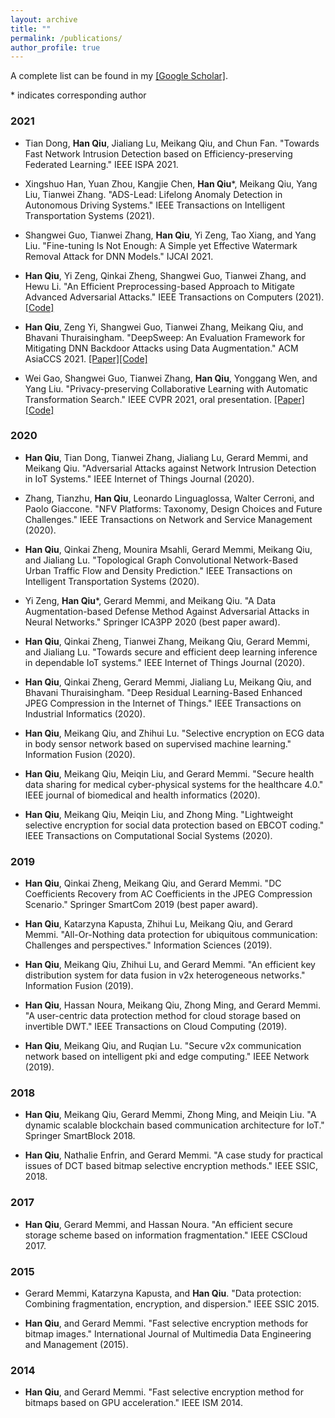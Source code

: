 ```yaml
---
layout: archive
title: ""
permalink: /publications/
author_profile: true
---
```


A complete list can be found in my [[Google Scholar]](https://scholar.google.fr/citations?hl=en&user=6JWNv6gAAAAJ).

\* indicates corresponding author 

### 2021
* Tian Dong, **Han Qiu**,  Jialiang Lu, Meikang Qiu, and Chun Fan. "Towards Fast Network Intrusion Detection based on Efficiency-preserving Federated Learning." IEEE ISPA 2021. 

* Xingshuo Han, Yuan Zhou, Kangjie Chen, **Han Qiu**\*, Meikang Qiu, Yang Liu, Tianwei Zhang. "ADS-Lead: Lifelong Anomaly Detection in Autonomous Driving Systems." IEEE Transactions on Intelligent Transportation Systems (2021).

* Shangwei Guo, Tianwei Zhang, **Han Qiu**, Yi Zeng, Tao Xiang, and Yang Liu. "Fine-tuning Is Not Enough: A Simple yet Effective Watermark Removal Attack for DNN Models." IJCAI 2021. 

* **Han Qiu**, Yi Zeng, Qinkai Zheng, Shangwei Guo, Tianwei Zhang, and Hewu Li. "An Efficient Preprocessing-based Approach to Mitigate Advanced Adversarial Attacks." IEEE Transactions on Computers (2021). [[Code]](https://github.com/YiZeng623/Advanced-Gradient-Obfuscating)

* **Han Qiu**, Zeng Yi, Shangwei Guo, Tianwei Zhang, Meikang Qiu, and Bhavani Thuraisingham. "DeepSweep: An Evaluation Framework for Mitigating DNN Backdoor Attacks using Data Augmentation." ACM AsiaCCS 2021. [[Paper]](https://arxiv.org/pdf/2012.07006)[[Code]](https://github.com/YiZeng623/DeepSweep)

* Wei Gao, Shangwei Guo, Tianwei Zhang, **Han Qiu**, Yonggang Wen, and Yang Liu. "Privacy-preserving Collaborative Learning with Automatic Transformation Search." IEEE CVPR 2021, oral presentation. [[Paper]](https://arxiv.org/pdf/2011.12505)[[Code]](https://github.com/)

### 2020

* **Han Qiu**, Tian Dong, Tianwei Zhang, Jialiang Lu, Gerard Memmi, and Meikang Qiu. "Adversarial Attacks against Network Intrusion Detection in IoT Systems." IEEE Internet of Things Journal (2020). 

* Zhang, Tianzhu, **Han Qiu**, Leonardo Linguaglossa, Walter Cerroni, and Paolo Giaccone. "NFV Platforms: Taxonomy, Design Choices and Future Challenges." IEEE Transactions on Network and Service Management (2020).

* **Han Qiu**, Qinkai Zheng, Mounira Msahli, Gerard Memmi, Meikang Qiu, and Jialiang Lu. "Topological Graph Convolutional Network-Based Urban Traffic Flow and Density Prediction." IEEE Transactions on Intelligent Transportation Systems (2020). 

* Yi Zeng, **Han Qiu**\*, Gerard Memmi, and Meikang Qiu. "A Data Augmentation-based Defense Method Against Adversarial Attacks in Neural Networks." Springer ICA3PP 2020 (best paper award).

* **Han Qiu**, Qinkai Zheng, Tianwei Zhang, Meikang Qiu, Gerard Memmi, and Jialiang Lu. "Towards secure and efficient deep learning inference in dependable IoT systems." IEEE Internet of Things Journal (2020). 

* **Han Qiu**, Qinkai Zheng, Gerard Memmi, Jialiang Lu, Meikang Qiu, and Bhavani Thuraisingham. "Deep Residual Learning-Based Enhanced JPEG Compression in the Internet of Things." IEEE Transactions on Industrial Informatics (2020). 

* **Han Qiu**, Meikang Qiu, and Zhihui Lu. "Selective encryption on ECG data in body sensor network based on supervised machine learning." Information Fusion (2020).

* **Han Qiu**, Meikang Qiu, Meiqin Liu, and Gerard Memmi. "Secure health data sharing for medical cyber-physical systems for the healthcare 4.0." IEEE journal of biomedical and health informatics (2020).

* **Han Qiu**, Meikang Qiu, Meiqin Liu, and Zhong Ming. "Lightweight selective encryption for social data protection based on EBCOT coding." IEEE Transactions on Computational Social Systems (2020).

### 2019

* **Han Qiu**, Qinkai Zheng, Meikang Qiu, and Gerard Memmi. "DC Coefficients Recovery from AC Coefficients in the JPEG Compression Scenario." Springer SmartCom 2019 (best paper award).

* **Han Qiu**, Katarzyna Kapusta, Zhihui Lu, Meikang Qiu, and Gerard Memmi. "All-Or-Nothing data protection for ubiquitous communication: Challenges and perspectives." Information Sciences (2019).

* **Han Qiu**, Meikang Qiu, Zhihui Lu, and Gerard Memmi. "An efficient key distribution system for data fusion in v2x heterogeneous networks." Information Fusion (2019).

* **Han Qiu**, Hassan Noura, Meikang Qiu, Zhong Ming, and Gerard Memmi. "A user-centric data protection method for cloud storage based on invertible DWT." IEEE Transactions on Cloud Computing (2019).

* **Han Qiu**, Meikang Qiu, and Ruqian Lu. "Secure v2x communication network based on intelligent pki and edge computing." IEEE Network (2019).

### 2018

* **Han Qiu**, Meikang Qiu, Gerard Memmi, Zhong Ming, and Meiqin Liu. "A dynamic scalable blockchain based communication architecture for IoT." Springer SmartBlock 2018.

* **Han Qiu**, Nathalie Enfrin, and Gerard Memmi. "A case study for practical issues of DCT based bitmap selective encryption methods." IEEE SSIC, 2018.

### 2017

* **Han Qiu**, Gerard Memmi, and Hassan Noura. "An efficient secure storage scheme based on information fragmentation." IEEE CSCloud 2017.

### 2015

* Gerard Memmi, Katarzyna Kapusta, and **Han Qiu**. "Data protection: Combining fragmentation, encryption, and dispersion." IEEE SSIC 2015.

* **Han Qiu**, and Gerard Memmi. "Fast selective encryption methods for bitmap images." International Journal of Multimedia Data Engineering and Management (2015).

### 2014

* **Han Qiu**, and Gerard Memmi. "Fast selective encryption method for bitmaps based on GPU acceleration." IEEE ISM 2014.

